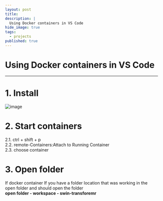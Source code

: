 ```yaml
---
layout: post
title: 
description: |
  Using Docker containers in VS Code
hide_image: true
tags:
  - projects
published: true
---
```


# Using Docker containers in VS Code
* * * 
# 1. Install 
![image](https://user-images.githubusercontent.com/69246778/188853520-4019976e-cf4a-4c58-8617-0bf7f5ceab43.png)

# 2. Start containers
2.1. ctrl + shift + p   
2.2. remote-Containers:Attach to Running Container   
2.3. choose container   

# 3. Open folder
If docker container If you have a folder location that was working in the open folder and should open the folder   
**open folder - workspace - swin-transforemr**

